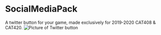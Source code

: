 # SocialMediaPack
A twitter button for your game, made exclusively for 2019-2020 CAT408 & CAT420.
![Picture of Twitter button](https://pbs.twimg.com/media/EQ3eGZWUUAARWJv?format=png&name=900x900)
